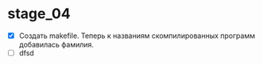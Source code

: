 # stage_04
- [x] Создать makefile. Теперь к названиям скомпилированных программ добавилась фамилия.
- [ ] dfsd